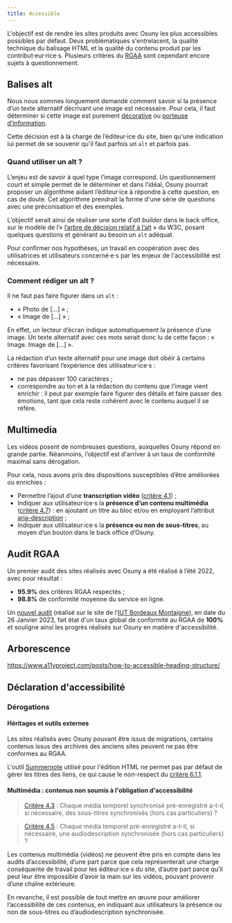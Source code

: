 ```yaml
---
title: Accessible
---
```


L'objectif est de rendre les sites produits avec Osuny les plus accessibles possibles par défaut. 
Deux problématiques s'entrelacent, la qualité technique du balisage HTML et la qualité du contenu produit par les contribut·eur·rice·s.
Plusieurs critères du [RGAA](https://accessibilite.numerique.gouv.fr/methode/criteres-et-tests/) sont cependant encore sujets à questionnement.

## Balises alt

Nous nous sommes longuement demandé comment savoir si la présence d’un texte alternatif décrivant une image est nécessaire. Pour cela, il faut déterminer si cette image est purement [décorative](https://accessibilite.numerique.gouv.fr/methode/glossaire/#image-de-decoration) ou [porteuse d’information](https://accessibilite.numerique.gouv.fr/methode/glossaire/#image-porteuse-d-information).

Cette décision est à la charge de l’éditeur·ice du site, bien qu'une indication lui permet de se souvenir qu'il faut parfois un `alt` et parfois pas.

### Quand utiliser un alt ?

L’enjeu est de savoir à quel type l’image correspond. Un questionnement court et simple permet de le déterminer et dans l’idéal, Osuny pourrait proposer un algorithme aidant l’éditeur·ice à répondre à cette question, en cas de doute. Cet algorithme prendrait la forme d'une série de questions avec une préconisation et des exemples.

L’objectif serait ainsi de réaliser une sorte d’*alt builder* dans le back office, sur le modèle de l’« [l’arbre de décision relatif à l’alt](https://www.w3.org/WAI/tutorials/images/decision-tree/) » du W3C, posant quelques questions et générant au besoin un `alt` adéquat.

Pour confirmer nos hypothèses, un travail en coopération avec des utilisatrices et utilisateurs concerné·e·s par les enjeux de l'accessibilité est nécessaire.

### Comment rédiger un alt ?

Il ne faut pas faire figurer dans un `alt` : 
* « Photo de [...] » ;
* « Image de [...] » ;

En effet, un lecteur d’écran indique automatiquement la présence d’une image. Un texte alternatif avec ces mots serait donc lu de cette façon : «  Image. Image de [...] ».

La rédaction d’un texte alternatif pour une image doit obéir à certains critères favorisant l’expérience des utilisateur·ice·s :
* ne pas dépasser 100 caractères ;
* correspondre au ton et à la rédaction du contenu que l’image vient enrichir : il peut par exemple faire figurer des détails et faire passer des émotions, tant que cela reste cohérent avec le contenu auquel il se réfère.

## Multimedia

Les vidéos posent de nombreuses questions, auxquelles Osuny répond en grande partie. Néanmoins, l’objectif est d'arriver à un taux de conformité maximal sans dérogation.

Pour cela, nous avons pris des dispositions susceptibles d’être améliorées ou enrichies :
* Permettre l’ajout d’une **transcription vidéo** ([critère 4.1](https://accessibilite.numerique.gouv.fr/methode/criteres-et-tests/#4.1)) ;
* Indiquer aux utilisateur·ice·s la **présence d’un contenu multimédia** ([critère 4.7](https://accessibilite.numerique.gouv.fr/methode/criteres-et-tests/#4.7)) : en ajoutant un titre au bloc et/ou en employant l’attribut [aria-description](https://developer.mozilla.org/en-US/docs/Web/Accessibility/ARIA/Attributes/aria-description) ;
* Indiquer aux utilisateur·ice·s la **présence ou non de sous-titres**, au moyen d’un bouton dans le back office d’Osuny.

## Audit RGAA

Un premier audit des sites réalisés avec Osuny a été réalisé à l’été 2022, avec pour résultat :
* **95.9%** des critères RGAA respectés ;
* **98.8%** de conformité moyenne du service en ligne.

Un [nouvel audit](https://ara.numerique.gouv.fr/rapports/23UbM0RDOAzJg6OEWaIIT) (réalisé sur le site de l’[IUT Bordeaux Montaigne](https://www.iut.u-bordeaux-montaigne.fr/)), en date du 26 Janvier 2023, fait état d'un taux global de conformité au RGAA de **100%** et souligne ainsi les progrès réalisés sur Osuny en matière d'accessibilité.

## Arborescence

https://www.a11yproject.com/posts/how-to-accessible-heading-structure/

## Déclaration d'accessibilité

### Dérogations

#### Héritages et outils externes

Les sites réalisés avec Osuny pouvant être issus de migrations, certains contenus issus des archives des anciens sites peuvent ne pas être conformes au RGAA.

L'outil [Summernote](https://summernote.org/) utilisé pour l'édition HTML ne permet pas par défaut de gérer les titres des liens, ce qui cause le non-respect du [critère 6.1.1](https://accessibilite.numerique.gouv.fr/methode/criteres-et-tests/#6.1).

#### Multimédia : contenus non soumis à l'obligation d'accessibilité

> [Critère 4.3](https://accessibilite.numerique.gouv.fr/methode/criteres-et-tests/#4.3) : Chaque média temporel synchronisé pré-enregistré a-t-il, si nécessaire, des sous-titres synchronisés (hors cas particuliers) ?

> [Critère 4.5](https://accessibilite.numerique.gouv.fr/methode/criteres-et-tests/#4.5) : Chaque média temporel pré-enregistré a-t-il, si nécessaire, une audiodescription synchronisée (hors cas particuliers) ?

Les contenus multimédia (vidéos) ne peuvent être pris en compte dans les audits d’accessibilité, d’une part parce que cela représenterait une charge conséquente de travail pour les éditeur·ice·s du site, d’autre part parce qu’il peut leur être impossible d’avoir la main sur les vidéos, pouvant provenir d’une chaîne extérieure.

En revanche, il est possible de tout mettre en œuvre pour améliorer l’accessibilité de ces contenus, en indiquant aux utilisateurs la présence ou non de sous-titres ou d’audiodescription synchronisée.